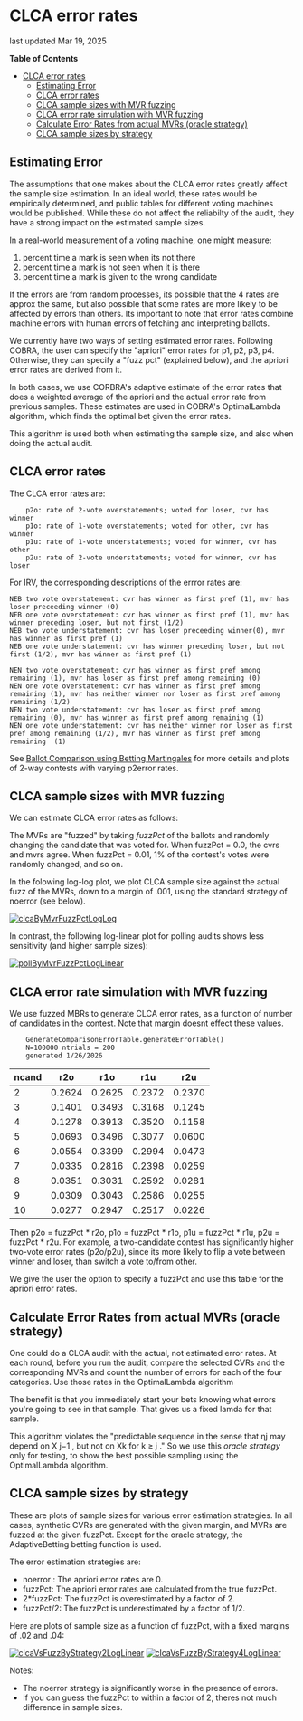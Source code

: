 # CLCA error rates
last updated Mar 19, 2025

**Table of Contents**
<!-- TOC -->
* [CLCA error rates](#clca-error-rates)
  * [Estimating Error](#estimating-error)
  * [CLCA error rates](#clca-error-rates-1)
  * [CLCA sample sizes with MVR fuzzing](#clca-sample-sizes-with-mvr-fuzzing)
  * [CLCA error rate simulation with MVR fuzzing](#clca-error-rate-simulation-with-mvr-fuzzing)
  * [Calculate Error Rates from actual MVRs (oracle strategy)](#calculate-error-rates-from-actual-mvrs-oracle-strategy)
  * [CLCA sample sizes by strategy](#clca-sample-sizes-by-strategy)
<!-- TOC -->

## Estimating Error

The assumptions that one makes about the CLCA error rates greatly affect the sample size estimation.
In an ideal world, these rates would be empirically determined, and public tables for different voting machines would be published.
While these do not affect the reliabilty of the audit, they have a strong impact on the estimated sample sizes.

In a real-world measurement of a voting machine, one might measure:

1. percent time a mark is seen when its not there
2. percent time a mark is not seen when it is there
3. percent time a mark is given to the wrong candidate

If the errors are from random processes, its possible that the 4 rates are approx the same, but also possible that some rates
are more likely to be affected by errors than others. Its important to note that error rates combine machine errors with human errors of
fetching and interpreting ballots.

We currently have two ways of setting estimated error rates. Following COBRA, the user can specify the "apriori" error 
rates for p1, p2, p3, p4. Otherwise, they can specify a "fuzz pct" (explained below), and the apriori error rates are derived from it. 

In both cases, we use CORBRA's adaptive estimate of the error rates that does a weighted average of the apriori and the 
actual error rate from previous samples. These estimates are used in COBRA's OptimalLambda algorithm, which finds the 
optimal bet given the error rates. 

This algorithm is used both when estimating the sample size, and also when doing the actual audit.

## CLCA error rates

The CLCA error rates are:

        p2o: rate of 2-vote overstatements; voted for loser, cvr has winner
        p1o: rate of 1-vote overstatements; voted for other, cvr has winner
        p1u: rate of 1-vote understatements; voted for winner, cvr has other
        p2u: rate of 2-vote understatements; voted for winner, cvr has loser

For IRV, the corresponding descriptions of the errror rates are:

    NEB two vote overstatement: cvr has winner as first pref (1), mvr has loser preceeding winner (0)
    NEB one vote overstatement: cvr has winner as first pref (1), mvr has winner preceding loser, but not first (1/2)
    NEB two vote understatement: cvr has loser preceeding winner(0), mvr has winner as first pref (1)
    NEB one vote understatement: cvr has winner preceding loser, but not first (1/2), mvr has winner as first pref (1)
    
    NEN two vote overstatement: cvr has winner as first pref among remaining (1), mvr has loser as first pref among remaining (0)
    NEN one vote overstatement: cvr has winner as first pref among remaining (1), mvr has neither winner nor loser as first pref among remaining (1/2)
    NEN two vote understatement: cvr has loser as first pref among remaining (0), mvr has winner as first pref among remaining (1)
    NEN one vote understatement: cvr has neither winner nor loser as first pref among remaining (1/2), mvr has winner as first pref among remaining  (1)

See [Ballot Comparison using Betting Martingales](AdaptiveBetting) for more details and plots of 2-way contests
with varying p2error rates.


## CLCA sample sizes with MVR fuzzing

We can estimate CLCA error rates as follows:

The MVRs are "fuzzed" by taking _fuzzPct_ of the ballots
and randomly changing the candidate that was voted for. When fuzzPct = 0.0, the cvrs and mvrs agree.
When fuzzPct = 0.01, 1% of the contest's votes were randomly changed, and so on.

In the folowing log-log plot, we plot CLCA sample size against the actual fuzz of the MVRs, down to a margin of .001, 
using the standard strategy of noerror (see below).

<a href="https://johnlcaron.github.io/rlauxe/docs/plots/fuzz/clcaByMvrFuzzPctLogLog.html" rel="clcaByMvrFuzzPctLogLog">![clcaByMvrFuzzPctLogLog](plots/fuzz/clcaByMvrFuzzPctLogLog.png)</a>

In contrast, the following log-linear plot for polling audits shows less sensitivity (and higher sample sizes):

<a href="https://johnlcaron.github.io/rlauxe/docs/plots/fuzz/pollByMvrFuzzPctLogLinear.html" rel="pollByMvrFuzzPctLogLinear">![pollByMvrFuzzPctLogLinear](plots/fuzz/pollByMvrFuzzPctLogLinear.png)</a>

## CLCA error rate simulation with MVR fuzzing

We use fuzzed MBRs to generate CLCA error rates, as a function of number of candidates in the contest.
Note that margin doesnt effect these values.

````
    GenerateComparisonErrorTable.generateErrorTable()
    N=100000 ntrials = 200
    generated 1/26/2026
````
| ncand | r2o    | r1o    | r1u    | r2u    |
|-------|--------|--------|--------|--------|
| 2     | 0.2624 | 0.2625 | 0.2372 | 0.2370 |
| 3     | 0.1401 | 0.3493 | 0.3168 | 0.1245 |
| 4     | 0.1278 | 0.3913 | 0.3520 | 0.1158 |
| 5     | 0.0693 | 0.3496 | 0.3077 | 0.0600 |
| 6     | 0.0554 | 0.3399 | 0.2994 | 0.0473 |
| 7     | 0.0335 | 0.2816 | 0.2398 | 0.0259 |
| 8     | 0.0351 | 0.3031 | 0.2592 | 0.0281 |
| 9     | 0.0309 | 0.3043 | 0.2586 | 0.0255 |
| 10    | 0.0277 | 0.2947 | 0.2517 | 0.0226 |

Then p2o = fuzzPct * r2o, p1o = fuzzPct * r1o, p1u = fuzzPct * r1u, p2u = fuzzPct * r2u.
For example, a two-candidate contest has significantly higher two-vote error rates (p2o/p2u), since its more likely to flip a
vote between winner and loser, than switch a vote to/from other. 

We give the user the option to specify a fuzzPct and use this table for the apriori error rates.


## Calculate Error Rates from actual MVRs (oracle strategy)

One could do a CLCA audit with the actual, not estimated error rates. At each round, before you run
the audit, compare the selected CVRs and the corresponding MVRs and count the number of errors for each
of the four categories. Use those rates in the OptimalLambda algorithm

The benefit is that you immediately start your bets knowing what errors you're going to see in that sample.
That gives us a fixed lamda for that sample. 

This algorithm violates the "predictable sequence in the sense that ηj may depend on X j−1 , but not on Xk for k ≥ j ."
So we use this _oracle strategy_ only for testing, to show the best possible sampling using the OptimalLambda algorithm.

## CLCA sample sizes by strategy

These are plots of sample sizes for various error estimation strategies. In all cases, synthetic CVRs are generated with the given margin, 
and MVRs are fuzzed at the given fuzzPct. Except for the oracle strategy, the AdaptiveBetting betting function is used.

The error estimation strategies are:

* noerror : The apriori error rates are 0.
* fuzzPct: The apriori error rates are calculated from the true fuzzPct. 
* 2*fuzzPct: The fuzzPct is overestimated by a factor of 2.
* fuzzPct/2: The fuzzPct is underestimated by a factor of 1/2.

Here are plots of sample size as a function of fuzzPct, with a fixed margins of .02 and .04:

<a href="https://johnlcaron.github.io/rlauxe/docs/plots/strategy/clcaVsFuzzByStrategy2LogLinear.html" rel="clcaVsFuzzByStrategy2LogLinear">![clcaVsFuzzByStrategy2LogLinear](plots/strategy/clcaVsFuzzByStrategy2LogLinear.png)</a>
<a href="https://johnlcaron.github.io/rlauxe/docs/plots/strategy/clcaVsFuzzByStrategy4LogLinear.html" rel="clcaVsFuzzByStrategy4LogLinear">![clcaVsFuzzByStrategy4LogLinear](plots/strategy/clcaVsFuzzByStrategy4LogLinear.png)</a>

Notes:
* The noerror strategy is significantly worse in the presence of errors.
* If you can guess the fuzzPct to within a factor of 2, theres not much difference in sample sizes.
